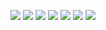 ![](/image1.png)
![](/image2.png)
![](/image3.png)
![](/image4.png)
![](/image5.png)
![](/image6.png)
![](/image7.png)
